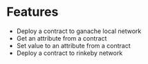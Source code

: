 # Features
- Deploy a contract to ganache local network
- Get an attribute from a contract
- Set value to an attribute from a contract
- Deploy a contract to rinkeby network